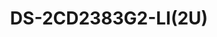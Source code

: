 ---
id: 2
title: "DS-2CD2383G2-LI(2U)"
slug: "network-2"
subTitle: "8 MP AcuSense Smart Hybrid Light Turret Camera"
category: "Network Camera"
imgCard: "/src/assets/images/networkcamera/DS-2CD2383G2-LI(2U)/DS-2CD2383G2-LI(2U)-1.png"
imgAlt: "DS-2CD2383G2-LI(2U)"
thumbnails: [
  "/src/assets/images/networkcamera/DS-2CD2383G2-LI(2U)/DS-2CD2383G2-LI(2U)-1.png",
]
features: [
  "8 MP high-quality imaging for clear and detailed surveillance",
  "AcuSense technology for human and vehicle classification using deep learning",
  "Smart Hybrid Light with IR and white lights, offering 4 lighting modes",
  "Built-in dual microphones for real-time, high-quality audio",
  "120 dB true WDR for clear imaging in strong backlight conditions",
  "Efficient H.265+ compression for optimized storage",
  "IP67 water and dust resistance for reliable outdoor use",
]
rating: 4.5
reviewCount: 50
specifications: {
  Camera: {
    Image_Sensor: "1/2.8\" Progressive Scan CMOS",
    Max_Resolution: "3840 × 2160",
    Min_Illumination: "Color: 0.005 Lux @ (F1.6, AGC ON), 0 Lux with light",
    Shutter_Time: "1/3 s to 1/100,000 s",
    Day_Night: "IR cut filter",
    Angle_Adjustment: "Pan: 0° to 360°, Tilt: 0° to 75°, Rotate: 0° to 360°"
  },
  Lens: {
    Lens_Type: "Fixed focal lens, 2.8 and 4 mm optional",
    Focal_Length_FOV: {
      "2.8 mm": "Horizontal FOV 108°, Vertical FOV 59°, Diagonal FOV 127°",
      "4 mm": "Horizontal FOV 88°, Vertical FOV 44°, Diagonal FOV 105°"
    },
    Lens_Mount: "M12",
    Iris_Type: "Fixed",
    Aperture: "F1.6",
    Depth_of_Field: {
      "2.8 mm": "1.7 m to ∞",
      "4 mm": "2.6 m to ∞"
    }
  },
  Video: {
    Main_Stream: {
      "50_Hz": "20 fps (3840 × 2160), 25 fps (3200 × 1800, 2688 × 1520, 1920 × 1080, 1280 × 720)",
      "60_Hz": "20 fps (3840 × 2160), 30 fps (3200 × 1800, 2688 × 1520, 1920 × 1080, 1280 × 720)"
    },
    Sub_Stream: {
      "50_Hz": "25 fps (1280 × 720, 640 × 480, 640 × 360)",
      "60_Hz": "30 fps (1280 × 720, 640 × 480, 640 × 360)"
    },
    Third_Stream: {
      "50_Hz": "10 fps (1920 × 1080, 1280 × 720, 640 × 480, 640 × 360)",
      "60_Hz": "10 fps (1920 × 1080, 1280 × 720, 640 × 480, 640 × 360)",
      Note: "Third stream is supported under certain settings."
    },
    Video_Compression: {
      Main_Stream: "H.265/H.264/H.264+/H.265+",
      Sub_Stream: "H.265/H.264/MJPEG",
      Third_Stream: "H.265/H.264",
      Note: "Third stream is supported under certain settings."
    },
    Video_Bit_Rate: "32 Kbps to 16 Mbps",
    H264_Type: "Baseline Profile, Main Profile, High Profile",
    H265_Type: "Main Profile",
    Scalable_Video_Coding: "H.264 and H.265 encoding",
    Bit_Rate_Control: "CBR, VBR",
    Region_of_Interest: "1 fixed region for main stream and sub-stream",
    Target_Cropping: "Yes"
  },
  Audio: {
    Audio_Compression: "-2U: G.711/G.722.1/G.726/MP2L2/PCM/MP3/AAC-LC",
    Audio_Bit_Rate: "-2U: 64 Kbps (G.711ulaw/G.711alaw)/16 Kbps (G.722.1)/16 Kbps (G.726)/32 to 160 Kbps (MP2L2)/8 to 320 Kbps (MP3)/16 to 64 Kbps (AAC-LC)",
    Audio_Sampling_Rate: "-2U: 8 kHz/16 kHz/32 kHz/48 kHz",
    Environment_Noise_Filtering: "-2U: Yes"
  }
}
---